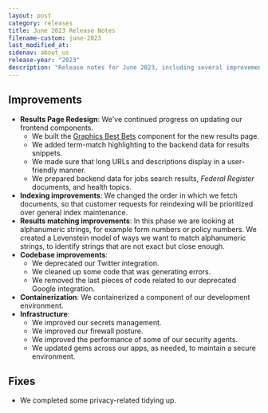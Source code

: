 ```yaml
---
layout: post
category: releases
title: June 2023 Release Notes
filename-custom: june-2023
last_modified_at: 
sidenav: about_us
release-year: "2023"
description: "Release notes for June 2023, including several improvements and one fix."
---
```

## Improvements

* **Results Page Redesign**: We've continued progress on updating our frontend components.
  * We built the [Graphics Best Bets](https://search.gov/admin-center/content/best-bets.html#best-bets-graphics) component for the new results page.
  * We added term-match highlighting to the backend data for results snippets.
  * We made sure that long URLs and descriptions display in a user-friendly manner.
  * We prepared backend data for jobs search results, *Federal Register* documents, and health topics.
* **Indexing improvements**: We changed the order in which we fetch documents, so that customer requests for reindexing will be prioritized over general index maintenance.
* **Results matching improvements**: In this phase we are looking at alphanumeric strings, for example form numbers or policy numbers. We created a Levenstein model of ways we want to match alphanumeric strings, to identify strings that are not exact but close enough.
* **Codebase improvements**: 
  * We deprecated our Twitter integration.
  * We cleaned up some code that was generating errors.
  * We removed the last pieces of code related to our deprecated Google integration.
* **Containerization**: We containerized a component of our development environment.
* **Infrastructure**: 
  * We improved our secrets management.
  * We improved our firewall posture.
  * We improved the performance of some of our security agents.
  * We updated gems across our apps, as needed, to maintain a secure environment.

## Fixes

* We completed some privacy-related tidying up.
